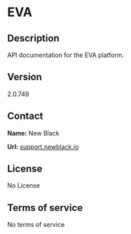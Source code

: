 # EVA

## Description

API documentation for the EVA platform.

## Version

2.0.749

## Contact

**Name:** New Black

**Url:** [support.newblack.io](https://support.newblack.io)

## License

No License

## Terms of service

No terms of service